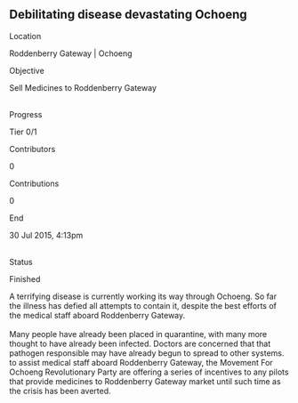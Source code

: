 ## Debilitating disease devastating Ochoeng

Location

Roddenberry Gateway \| Ochoeng

Objective

Sell Medicines to Roddenberry Gateway

\
Progress

Tier 0/1

Contributors

0

Contributions

0

End

30 Jul 2015, 4:13pm

\
Status

Finished

A terrifying disease is currently working its way through Ochoeng. So
far the illness has defied all attempts to contain it, despite the best
efforts of the medical staff aboard Roddenberry Gateway.\
\
Many people have already been placed in quarantine, with many more
thought to have already been infected. Doctors are concerned that that
pathogen responsible may have already begun to spread to other systems.
to assist medical staff aboard Roddenberry Gateway, the Movement For
Ochoeng Revolutionary Party are offering a series of incentives to any
pilots that provide medicines to Roddenberry Gateway market until such
time as the crisis has been averted.
